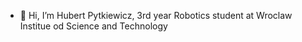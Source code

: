 - 👋 Hi, I’m Hubert Pytkiewicz, 3rd year Robotics student at Wroclaw Institue od Science and Technology



